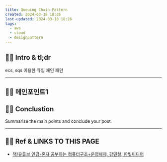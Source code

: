 ```yaml
---
title: Queuing Chain Pattern
created: 2024-03-18 18:26
last-updated: 2024-03-18 18:26
tags:
  - aws
  - cloud
  - designpattern
---
```


## 👯‍♂️ Intro & tl;dr

ecs,  sqs 이용한 큐잉 체인 패턴


--- 

## 👯‍♂️ 메인포인트1

## 👯‍♂️ Conclustion

Summarize the main points and conclude your post.

--- 

## 👯‍♂️ Ref & LINKS TO THIS PAGE

-  [책/유튜브 인강-혼자 공부하는 컴퓨터구조+운영체제, 강민철, 한빛미디어](https://www.youtube.com/watch?v=kFWP6sFKyp0&list=PLYH7OjNUOWLUz15j4Q9M6INxK5J3-59GC)


